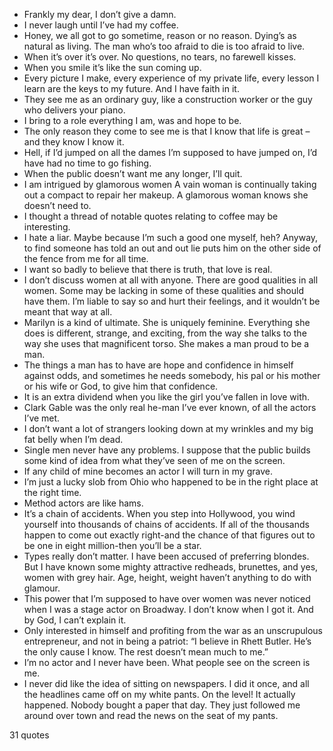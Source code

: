  - Frankly my dear, I don’t give a damn.
 - I never laugh until I’ve had my coffee.
 - Honey, we all got to go sometime, reason or no reason. Dying’s as natural as living. The man who’s too afraid to die is too afraid to live.
 - When it’s over it’s over. No questions, no tears, no farewell kisses.
 - When you smile it’s like the sun coming up.
 - Every picture I make, every experience of my private life, every lesson I learn are the keys to my future. And I have faith in it.
 - They see me as an ordinary guy, like a construction worker or the guy who delivers your piano.
 - I bring to a role everything I am, was and hope to be.
 - The only reason they come to see me is that I know that life is great – and they know I know it.
 - Hell, if I’d jumped on all the dames I’m supposed to have jumped on, I’d have had no time to go fishing.
 - When the public doesn’t want me any longer, I’ll quit.
 - I am intrigued by glamorous women A vain woman is continually taking out a compact to repair her makeup. A glamorous woman knows she doesn’t need to.
 - I thought a thread of notable quotes relating to coffee may be interesting.
 - I hate a liar. Maybe because I’m such a good one myself, heh? Anyway, to find someone has told an out and out lie puts him on the other side of the fence from me for all time.
 - I want so badly to believe that there is truth, that love is real.
 - I don’t discuss women at all with anyone. There are good qualities in all women. Some may be lacking in some of these qualities and should have them. I’m liable to say so and hurt their feelings, and it wouldn’t be meant that way at all.
 - Marilyn is a kind of ultimate. She is uniquely feminine. Everything she does is different, strange, and exciting, from the way she talks to the way she uses that magnificent torso. She makes a man proud to be a man.
 - The things a man has to have are hope and confidence in himself against odds, and sometimes he needs somebody, his pal or his mother or his wife or God, to give him that confidence.
 - It is an extra dividend when you like the girl you’ve fallen in love with.
 - Clark Gable was the only real he-man I’ve ever known, of all the actors I’ve met.
 - I don’t want a lot of strangers looking down at my wrinkles and my big fat belly when I’m dead.
 - Single men never have any problems. I suppose that the public builds some kind of idea from what they’ve seen of me on the screen.
 - If any child of mine becomes an actor I will turn in my grave.
 - I’m just a lucky slob from Ohio who happened to be in the right place at the right time.
 - Method actors are like hams.
 - It’s a chain of accidents. When you step into Hollywood, you wind yourself into thousands of chains of accidents. If all of the thousands happen to come out exactly right-and the chance of that figures out to be one in eight million-then you’ll be a star.
 - Types really don’t matter. I have been accused of preferring blondes. But I have known some mighty attractive redheads, brunettes, and yes, women with grey hair. Age, height, weight haven’t anything to do with glamour.
 - This power that I’m supposed to have over women was never noticed when I was a stage actor on Broadway. I don’t know when I got it. And by God, I can’t explain it.
 - Only interested in himself and profiting from the war as an unscrupulous entrepreneur, and not in being a patriot: “I believe in Rhett Butler. He’s the only cause I know. The rest doesn’t mean much to me.”
 - I’m no actor and I never have been. What people see on the screen is me.
 - I never did like the idea of sitting on newspapers. I did it once, and all the headlines came off on my white pants. On the level! It actually happened. Nobody bought a paper that day. They just followed me around over town and read the news on the seat of my pants.

31 quotes